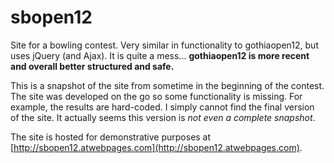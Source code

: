 sbopen12
========


Site for a bowling contest. Very similar in functionality to gothiaopen12, but uses jQuery (and Ajax). It is quite a mess... **gothiaopen12 is more recent and overall better structured and safe.**

This is a snapshot of the site from sometime in the beginning of the contest. The site was developed on the go so some functionality is missing. For example, the results are hard-coded. I simply cannot find the final version of the site. It actually seems this version is *not even a complete snapshot*.

The site is hosted for demonstrative purposes at [http://sbopen12.atwebpages.com](http://sbopen12.atwebpages.com).
